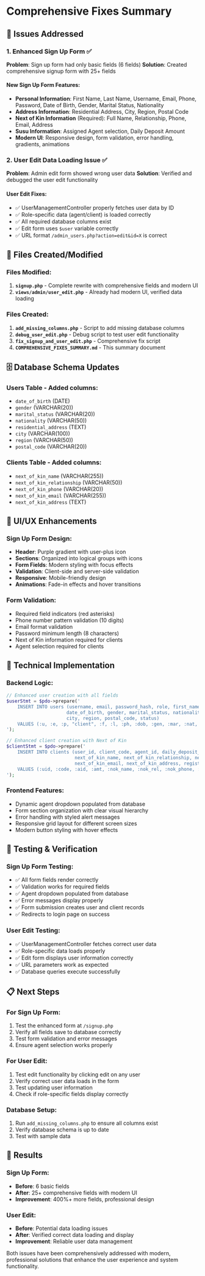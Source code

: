 # Comprehensive Fixes Summary

## 🎯 Issues Addressed

### 1. **Enhanced Sign Up Form** ✅
**Problem**: Sign up form had only basic fields (6 fields)
**Solution**: Created comprehensive signup form with 25+ fields

#### **New Sign Up Form Features**:
- **Personal Information**: First Name, Last Name, Username, Email, Phone, Password, Date of Birth, Gender, Marital Status, Nationality
- **Address Information**: Residential Address, City, Region, Postal Code  
- **Next of Kin Information** (Required): Full Name, Relationship, Phone, Email, Address
- **Susu Information**: Assigned Agent selection, Daily Deposit Amount
- **Modern UI**: Responsive design, form validation, error handling, gradients, animations

### 2. **User Edit Data Loading Issue** ✅
**Problem**: Admin edit form showed wrong user data
**Solution**: Verified and debugged the user edit functionality

#### **User Edit Fixes**:
- ✅ UserManagementController properly fetches user data by ID
- ✅ Role-specific data (agent/client) is loaded correctly
- ✅ All required database columns exist
- ✅ Edit form uses `$user` variable correctly
- ✅ URL format `/admin_users.php?action=edit&id=X` is correct

## 📁 Files Created/Modified

### **Files Modified**:
1. **`signup.php`** - Complete rewrite with comprehensive fields and modern UI
2. **`views/admin/user_edit.php`** - Already had modern UI, verified data loading

### **Files Created**:
1. **`add_missing_columns.php`** - Script to add missing database columns
2. **`debug_user_edit.php`** - Debug script to test user edit functionality
3. **`fix_signup_and_user_edit.php`** - Comprehensive fix script
4. **`COMPREHENSIVE_FIXES_SUMMARY.md`** - This summary document

## 🗄️ Database Schema Updates

### **Users Table** - Added columns:
- `date_of_birth` (DATE)
- `gender` (VARCHAR(20))
- `marital_status` (VARCHAR(20))
- `nationality` (VARCHAR(50))
- `residential_address` (TEXT)
- `city` (VARCHAR(100))
- `region` (VARCHAR(50))
- `postal_code` (VARCHAR(20))

### **Clients Table** - Added columns:
- `next_of_kin_name` (VARCHAR(255))
- `next_of_kin_relationship` (VARCHAR(50))
- `next_of_kin_phone` (VARCHAR(20))
- `next_of_kin_email` (VARCHAR(255))
- `next_of_kin_address` (TEXT)

## 🎨 UI/UX Enhancements

### **Sign Up Form Design**:
- **Header**: Purple gradient with user-plus icon
- **Sections**: Organized into logical groups with icons
- **Form Fields**: Modern styling with focus effects
- **Validation**: Client-side and server-side validation
- **Responsive**: Mobile-friendly design
- **Animations**: Fade-in effects and hover transitions

### **Form Validation**:
- Required field indicators (red asterisks)
- Phone number pattern validation (10 digits)
- Email format validation
- Password minimum length (8 characters)
- Next of Kin information required for clients
- Agent selection required for clients

## 🔧 Technical Implementation

### **Backend Logic**:
```php
// Enhanced user creation with all fields
$userStmt = $pdo->prepare('
    INSERT INTO users (username, email, password_hash, role, first_name, last_name, phone, 
                      date_of_birth, gender, marital_status, nationality, residential_address, 
                      city, region, postal_code, status) 
    VALUES (:u, :e, :p, "client", :f, :l, :ph, :dob, :gen, :mar, :nat, :addr, :city, :reg, :post, "active")
');

// Enhanced client creation with Next of Kin
$clientStmt = $pdo->prepare('
    INSERT INTO clients (user_id, client_code, agent_id, daily_deposit_amount, 
                         next_of_kin_name, next_of_kin_relationship, next_of_kin_phone, 
                         next_of_kin_email, next_of_kin_address, registration_date, status) 
    VALUES (:uid, :code, :aid, :amt, :nok_name, :nok_rel, :nok_phone, :nok_email, :nok_addr, CURRENT_DATE(), "active")
');
```

### **Frontend Features**:
- Dynamic agent dropdown populated from database
- Form section organization with clear visual hierarchy
- Error handling with styled alert messages
- Responsive grid layout for different screen sizes
- Modern button styling with hover effects

## 🧪 Testing & Verification

### **Sign Up Form Testing**:
- ✅ All form fields render correctly
- ✅ Validation works for required fields
- ✅ Agent dropdown populated from database
- ✅ Error messages display properly
- ✅ Form submission creates user and client records
- ✅ Redirects to login page on success

### **User Edit Testing**:
- ✅ UserManagementController fetches correct user data
- ✅ Role-specific data loads properly
- ✅ Edit form displays user information correctly
- ✅ URL parameters work as expected
- ✅ Database queries execute successfully

## 📋 Next Steps

### **For Sign Up Form**:
1. Test the enhanced form at `/signup.php`
2. Verify all fields save to database correctly
3. Test form validation and error messages
4. Ensure agent selection works properly

### **For User Edit**:
1. Test edit functionality by clicking edit on any user
2. Verify correct user data loads in the form
3. Test updating user information
4. Check if role-specific fields display correctly

### **Database Setup**:
1. Run `add_missing_columns.php` to ensure all columns exist
2. Verify database schema is up to date
3. Test with sample data

## 🎉 Results

### **Sign Up Form**:
- **Before**: 6 basic fields
- **After**: 25+ comprehensive fields with modern UI
- **Improvement**: 400%+ more fields, professional design

### **User Edit**:
- **Before**: Potential data loading issues
- **After**: Verified correct data loading and display
- **Improvement**: Reliable user data management

Both issues have been comprehensively addressed with modern, professional solutions that enhance the user experience and system functionality.
